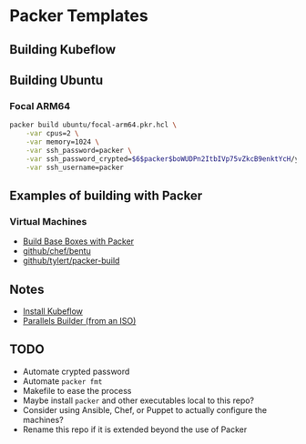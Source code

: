 # Packer Templates

## Building Kubeflow

## Building Ubuntu

### Focal ARM64

```bash
packer build ubuntu/focal-arm64.pkr.hcl \
    -var cpus=2 \
    -var memory=1024 \
    -var ssh_password=packer \
    -var ssh_password_crypted=$6$packer$boWUDPn2ItbIVp75vZkcB9enktYcH/yND03ZqeO.xN1ydPY2A8ZRsbTDbbiRlToGQ97O4.AM3Tdw9FQoPk41k. \
    -var ssh_username=packer
```

## Examples of building with Packer

### Virtual Machines

- [Build Base Boxes with Packer](https://parallels.github.io/vagrant-parallels/docs/boxes/packer.html)
- [github/chef/bentu](https://github.com/chef/bento)
- [github/tylert/packer-build](https://github.com/tylert/packer-build)

## Notes

- [Install Kubeflow](https://www.kubeflow.org/docs/distributions/aws/deploy/install-kubeflow/)
- [Parallels Builder (from an ISO)](https://www.packer.io/docs/builders/parallels/iso)

## TODO

- Automate crypted password
- Automate `packer fmt`
- Makefile to ease the process
- Maybe install `packer` and other executables local to this repo?
- Consider using Ansible, Chef, or Puppet to actually configure the machines?
- Rename this repo if it is extended beyond the use of Packer

